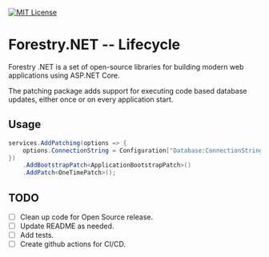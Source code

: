 [![MIT License](https://img.shields.io/github/license/slashpinetech/forestry-dotnet-patching?color=1F3B2B&style=flat-square)](https://github.com/slashpinetech/forestry-dotnet-lifecycle/blob/main/LICENSE)

# Forestry.NET -- Lifecycle

Forestry .NET is a set of open-source libraries for building modern web
applications using ASP.NET Core.

The patching package adds support for executing code based database updates, either once or on every application start.

## Usage

```c#
services.AddPatching(options => {
    options.ConnectionString = Configuration["Database:ConnectionString"];
})
    .AddBootstrapPatch<ApplicationBootstrapPatch>()
    .AddPatch<OneTimePatch>();
```

## TODO
- [ ] Clean up code for Open Source release.
- [ ] Update README as needed.
- [ ] Add tests.
- [ ] Create github actions for CI/CD.